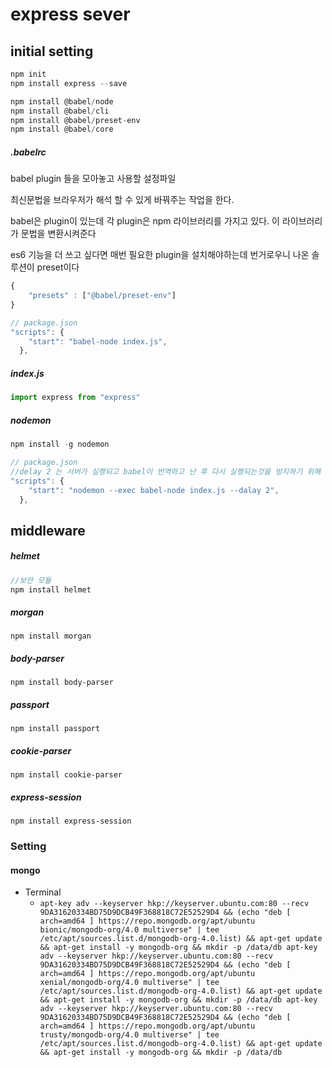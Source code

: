 # express sever

## initial setting

```javascript
npm init
npm install express --save

npm install @babel/node
npm install @babel/cli
npm install @babel/preset-env
npm install @babel/core

```

##### .babelrc

babel plugin 들을 모아놓고 사용할 설정파일

최신문법을 브라우저가 해석 할 수 있게 바꿔주는 작업을 한다.

babel은 plugin이 있는데 각 plugin은 npm 라이브러리를 가지고 있다.  이 라이브러리가 문법을 변환시켜준다

es6 기능을 더 쓰고 싶다면 매번 필요한 plugin을 설치해야하는데 번거로우니 나온 솔루션이 preset이다

```javascript
{
	"presets" : ["@babel/preset-env"]
}

```

```javascript
// package.json
"scripts": {
    "start": "babel-node index.js",
  },
```



##### index.js

```javascript
import express from "express"
```



##### nodemon 

```javascript
npm install -g nodemon
```

```javascript
// package.json
//delay 2 는 서버가 실행되고 babel이 번역하고 난 후 다시 실행되는것을 방지하기 위해 사용  (서버가 재실행되는것 방지)
"scripts": {
    "start": "nodemon --exec babel-node index.js --dalay 2",
  },
```





## middleware

##### helmet 

```javascript
//보안 모듈
npm install helmet

```



##### morgan

```
npm install morgan
```



##### body-parser

```
npm install body-parser
```



##### passport

```
npm install passport
```



##### cookie-parser

```
npm install cookie-parser
```



##### express-session

```
npm install express-session
```

### Setting

#### mongo
* Terminal
    * `apt-key adv --keyserver hkp://keyserver.ubuntu.com:80 --recv 9DA31620334BD75D9DCB49F368818C72E52529D4 && (echo "deb [ arch=amd64 ] https://repo.mongodb.org/apt/ubuntu bionic/mongodb-org/4.0 multiverse" | tee /etc/apt/sources.list.d/mongodb-org-4.0.list) && apt-get update && apt-get install -y mongodb-org && mkdir -p /data/db
apt-key adv --keyserver hkp://keyserver.ubuntu.com:80 --recv 9DA31620334BD75D9DCB49F368818C72E52529D4 && (echo "deb [ arch=amd64 ] https://repo.mongodb.org/apt/ubuntu xenial/mongodb-org/4.0 multiverse" | tee /etc/apt/sources.list.d/mongodb-org-4.0.list) && apt-get update && apt-get install -y mongodb-org && mkdir -p /data/db
apt-key adv --keyserver hkp://keyserver.ubuntu.com:80 --recv 9DA31620334BD75D9DCB49F368818C72E52529D4 && (echo "deb [ arch=amd64 ] https://repo.mongodb.org/apt/ubuntu trusty/mongodb-org/4.0 multiverse" | tee /etc/apt/sources.list.d/mongodb-org-4.0.list) && apt-get update && apt-get install -y mongodb-org && mkdir -p /data/db
`
